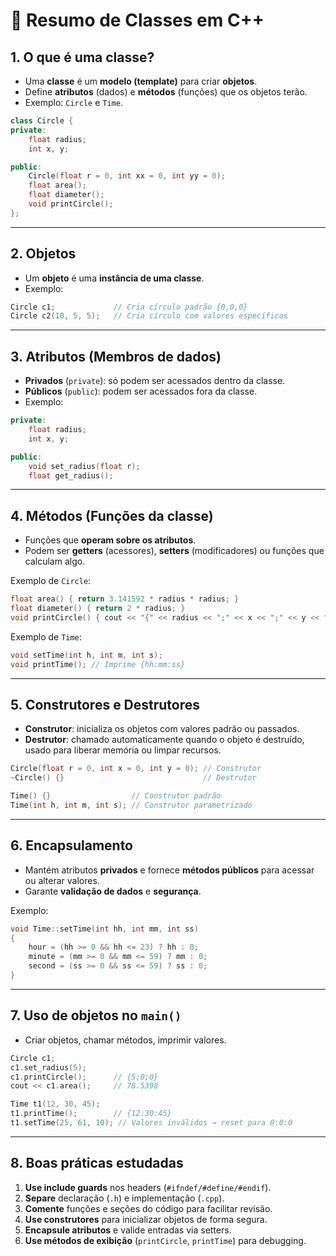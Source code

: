 # 📘 Resumo de Classes em C++

## 1. O que é uma classe?

* Uma **classe** é um **modelo (template)** para criar **objetos**.
* Define **atributos** (dados) e **métodos** (funções) que os objetos terão.
* Exemplo: `Circle` e `Time`.

```cpp
class Circle {
private:
    float radius;
    int x, y;

public:
    Circle(float r = 0, int xx = 0, int yy = 0);
    float area();
    float diameter();
    void printCircle();
};
```

---

## 2. Objetos

* Um **objeto** é uma **instância de uma classe**.
* Exemplo:

```cpp
Circle c1;             // Cria círculo padrão {0,0,0}
Circle c2(10, 5, 5);   // Cria círculo com valores específicos
```

---

## 3. Atributos (Membros de dados)

* **Privados** (`private`): só podem ser acessados dentro da classe.
* **Públicos** (`public`): podem ser acessados fora da classe.
* Exemplo:

```cpp
private:
    float radius;
    int x, y;

public:
    void set_radius(float r);
    float get_radius();
```

---

## 4. Métodos (Funções da classe)

* Funções que **operam sobre os atributos**.
* Podem ser **getters** (acessores), **setters** (modificadores) ou funções que calculam algo.

Exemplo de `Circle`:

```cpp
float area() { return 3.141592 * radius * radius; }
float diameter() { return 2 * radius; }
void printCircle() { cout << "{" << radius << ";" << x << ";" << y << "}"; }
```

Exemplo de `Time`:

```cpp
void setTime(int h, int m, int s);
void printTime(); // Imprime {hh:mm:ss}
```

---

## 5. Construtores e Destrutores

* **Construtor**: inicializa os objetos com valores padrão ou passados.
* **Destrutor**: chamado automaticamente quando o objeto é destruído, usado para liberar memória ou limpar recursos.

```cpp
Circle(float r = 0, int x = 0, int y = 0); // Construtor
~Circle() {}                               // Destrutor
```

```cpp
Time() {}                  // Construtor padrão
Time(int h, int m, int s); // Construtor parametrizado
```

---

## 6. Encapsulamento

* Mantém atributos **privados** e fornece **métodos públicos** para acessar ou alterar valores.
* Garante **validação de dados** e **segurança**.

Exemplo:

```cpp
void Time::setTime(int hh, int mm, int ss)
{
    hour = (hh >= 0 && hh <= 23) ? hh : 0;
    minute = (mm >= 0 && mm <= 59) ? mm : 0;
    second = (ss >= 0 && ss <= 59) ? ss : 0;
}
```

---

## 7. Uso de objetos no `main()`

* Criar objetos, chamar métodos, imprimir valores.

```cpp
Circle c1;
c1.set_radius(5);
c1.printCircle();      // {5;0;0}
cout << c1.area();     // 78.5398
```

```cpp
Time t1(12, 30, 45);
t1.printTime();        // {12:30:45}
t1.setTime(25, 61, 10); // Valores inválidos → reset para 0:0:0
```

---

## 8. Boas práticas estudadas

1. **Use include guards** nos headers (`#ifndef/#define/#endif`).
2. **Separe** declaração (`.h`) e implementação (`.cpp`).
3. **Comente** funções e seções do código para facilitar revisão.
4. **Use construtores** para inicializar objetos de forma segura.
5. **Encapsule atributos** e valide entradas via setters.
6. **Use métodos de exibição** (`printCircle`, `printTime`) para debugging.

